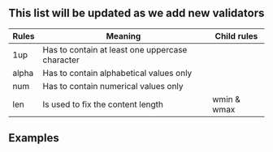 ## This list will be updated as we add new validators

| Rules | Meaning  | Child rules  |
|---|---|---|
| 1up  | Has to contain at least one uppercase character  |   |
| alpha  | Has to contain alphabetical values only  |   |
| num  | Has to contain numerical values only  |   |
|len| Is used to fix the content length| wmin & wmax |

## Examples